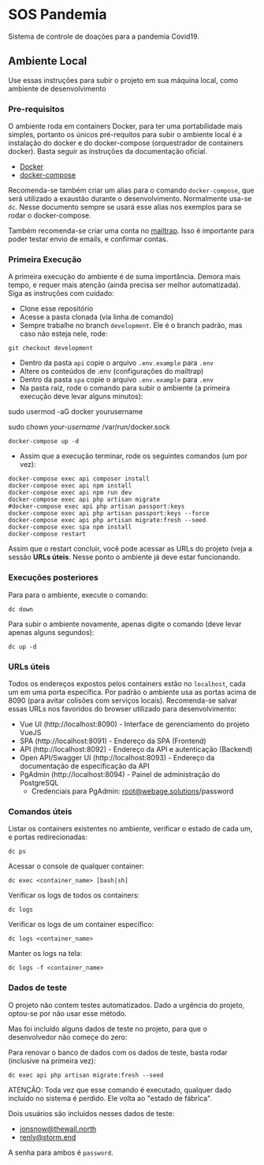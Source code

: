 # SOS Pandemia

Sistema de controle de doações para a pandemia Covid19.

## Ambiente Local

Use essas instruções para subir o projeto em sua máquina local, como ambiente de desenvolvimento

### Pre-requisitos

O ambiente roda em containers Docker, para ter uma portabilidade mais simples, portanto os únicos pré-requitos para
 subir o ambiente local é a instalação do docker e do docker-compose (orquestrador de containers docker). Basta
  seguir as instruções da documentação oficial.
 
- [Docker](https://docs.docker.com/install/)
- [docker-compose](https://docs.docker.com/compose/install/)

Recomenda-se também criar um alias para o comando `docker-compose`, que será utilizado a exaustão durante o
desenvolvimento. Normalmente usa-se `dc`. Nesse documento sempre se usará esse alias nos exemplos para se rodar o
docker-compose.

Também recomenda-se criar uma conta no [mailtrap](https://mailtrap.io). Isso é importante para poder testar envio de
 emails, e confirmar contas.

### Primeira Execução

A primeira execução do ambiente é de suma importância. Demora mais tempo, e requer mais atenção (ainda precisa ser
 melhor automatizada). Siga as instruções com cuidado:

- Clone esse repositório
- Acesse a pasta clonada (via linha de comando)
- Sempre trabalhe no branch `development`. Ele é o branch padrão, mas caso não esteja nele, rode: 
```
git checkout development
```
- Dentro da pasta `api` copie o arquivo `.env.example` para `.env`
- Altere os conteúdos de .env (configurações do mailtrap)
- Dentro da pasta `spa` copie o arquivo `.env.example` para `.env`
- Na pasta raiz, rode o comando para subir o ambiente (a primeira execução deve levar alguns minutos):


sudo usermod -aG docker yourusername

sudo chown *your-username* /var/run/docker.sock
```
docker-compose up -d
```
- Assim que a execução terminar, rode os seguintes comandos (um por vez):
```
docker-compose exec api composer install
docker-compose exec api npm install
docker-compose exec api npm run dev
docker-compose exec api php artisan migrate
#docker-compose exec api php artisan passport:keys
docker-compose exec api php artisan passport:keys --force
docker-compose exec api php artisan migrate:fresh --seed
docker-compose exec spa npm install
docker-compose restart
```

Assim que o restart concluir, você pode acessar as URLs do projeto (veja a sessão **URLs úteis**. Nesse ponto o
ambiente já deve estar funcionando.

### Execuções posteriores

Para para o ambiente, execute o comando:
```
dc down
```

Para subir o ambiente novamente, apenas digite o comando (deve levar apenas alguns segundos):
```
dc up -d
```

### URLs úteis

Todos os endereços expostos pelos containers estão no `localhost`, cada um em uma porta específica. Por padrão o
 ambiente usa as portas acima de 8090 (para avitar colisões com serviços locais). Recomenda-se salvar essas URLs nos
  favoridos do browser utilizado para desenvolvimento:

- Vue UI (http://localhost:8090) - Interface de gerenciamento do projeto VueJS
- SPA (http://localhost:8091) - Endereço da SPA (Frontend)
- API (http://localhost:8092) - Endereço da API e autenticação (Backend)
- Open API/Swagger UI (http://localhost:8093) - Endereço da documentação de especificação da API
- PgAdmin (http://localhost:8094) - Painel de administração do PostgreSQL
    - Credenciais para PgAdmin: root@webage.solutions/password

### Comandos úteis

Listar os containers existentes no ambiente, verificar o estado de cada um, e portas redirecionadas:
```
dc ps
```

Acessar o console de qualquer container:
```
dc exec <container_name> [bash|sh]
```

Verificar os logs de todos os containers:
```
dc logs
```

Verificar os logs de um container específico:
```
dc logs <container_name>
```

Manter os logs na tela:
```
dc logs -f <container_name>
```
 
### Dados de teste

O projeto não contem testes automatizados. Dado a urgência do projeto, optou-se por não usar esse método.

Mas foi incluído alguns dados de teste no projeto, para que o desenvolvedor não começe do zero:

Para renovar o banco de dados com os dados de teste, basta rodar (inclusive na primeira vez):
```
dc exec api php artisan migrate:fresh --seed
```

ATENÇÃO: Toda vez que esse comando é executado, qualquer dado incluído no sistema é perdido. Ele volta ao "estado de 
fábrica".

Dois usuários são incluídos nesses dados de teste:
- jonsnow@thewall.north
- renly@storm.end

A senha para ambos é `password`.



